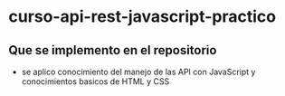 # curso-api-rest-javascript-practico

## Que se implemento en el repositorio
- se aplico conocimiento del manejo de las API con JavaScript y conocimientos basicos de HTML y CSS
